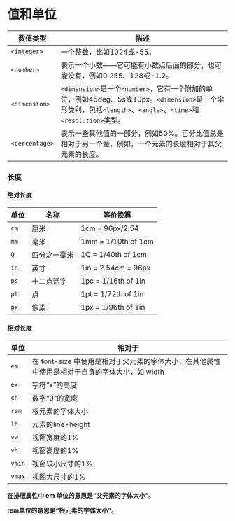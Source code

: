 # 值和单位

| 数值类型           | 描述                                                                                                                          |
| -------------- | --------------------------------------------------------------------------------------------------------------------------- |
| `<integer>`    | 一个整数，比如1024或-55。                                                                                                            |
| `<number>`     | 表示一个小数——它可能有小数点后面的部分，也可能没有，例如0.255、128或-1.2。                                                                                |
| `<dimension>`  | `<dimension>`是一个`<number>`，它有一个附加的单位，例如45deg、5s或10px。`<dimension>`是一个伞形类别，包括`<length>`、`<angle>`、`<time>`和`<resolution>`类型。 |
| `<percentage>` | 表示一些其他值的一部分，例如50%。百分比值总是相对于另一个量，例如，一个元素的长度相对于其父元素的长度。                                                                       |

### 长度

#### 绝对长度

| 单位   | 名称     | 等价换算                |
| ---- | ------ | ------------------- |
| `cm` | 厘米     | 1cm = 96px/2.54     |
| `mm` | 毫米     | 1mm = 1/10th of 1cm |
| `Q`  | 四分之一毫米 | 1Q = 1/40th of 1cm  |
| `in` | 英寸     | 1in = 2.54cm = 96px |
| `pc` | 十二点活字  | 1pc = 1/16th of 1in |
| `pt` | 点      | 1pt = 1/72th of 1in |
| `px` | 像素     | 1px = 1/96th of 1in |

#### 相对长度

| 单位     | 相对于                                                     |
| ------ | ------------------------------------------------------- |
| `em`   | 在 font-size 中使用是相对于父元素的字体大小，在其他属性中使用是相对于自身的字体大小，如 width |
| `ex`   | 字符“x”的高度                                                |
| `ch`   | 数字“0”的宽度                                                |
| `rem`  | 根元素的字体大小                                                |
| `lh`   | 元素的line-height                                          |
| `vw`   | 视窗宽度的1%                                                 |
| `vh`   | 视窗高度的1%                                                 |
| `vmin` | 视窗较小尺寸的1%                                               |
| `vmax` | 视图大尺寸的1%                                                |

**在排版属性中 em 单位的意思是“父元素的字体大小”**。

**rem单位的意思是“根元素的字体大小”**。
